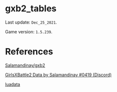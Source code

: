 # gxb2_tables

Last update: `Dec_25_2021`.

Game version: `1.5.239`.

# References

[Salamandinay/gxb2](https://github.com/Salamandinay/gxb2)

[GirlsXBattle2 Data by Salamandinay #0419 (Discord)](https://docs.google.com/spreadsheets/d/14LepRzkMoStHXfFlnGFAPcUH99zCoALY6m0qysrRlgA/edit#gid=1187364502)

[luadata](https://github.com/leafvmaple/luadata)
